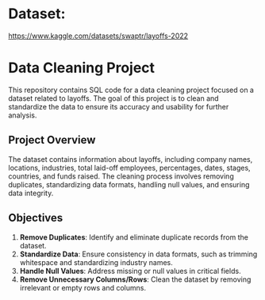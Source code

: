 # Dataset:
https://www.kaggle.com/datasets/swaptr/layoffs-2022

# Data Cleaning Project

This repository contains SQL code for a data cleaning project focused on a dataset related to layoffs. The goal of this project is to clean and standardize the data to ensure its accuracy and usability for further analysis.

## Project Overview

The dataset contains information about layoffs, including company names, locations, industries, total laid-off employees, percentages, dates, stages, countries, and funds raised. The cleaning process involves removing duplicates, standardizing data formats, handling null values, and ensuring data integrity.

## Objectives

1. **Remove Duplicates**: Identify and eliminate duplicate records from the dataset.
2. **Standardize Data**: Ensure consistency in data formats, such as trimming whitespace and standardizing industry names.
3. **Handle Null Values**: Address missing or null values in critical fields.
4. **Remove Unnecessary Columns/Rows**: Clean the dataset by removing irrelevant or empty rows and columns.
